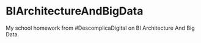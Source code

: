 # BIArchitectureAndBigData
My school homework from #DescomplicaDigital on BI Architecture And Big Data.
